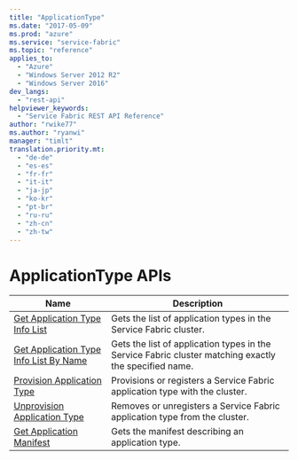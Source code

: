 ```yaml
---
title: "ApplicationType"
ms.date: "2017-05-09"
ms.prod: "azure"
ms.service: "service-fabric"
ms.topic: "reference"
applies_to: 
  - "Azure"
  - "Windows Server 2012 R2"
  - "Windows Server 2016"
dev_langs: 
  - "rest-api"
helpviewer_keywords: 
  - "Service Fabric REST API Reference"
author: "rwike77"
ms.author: "ryanwi"
manager: "timlt"
translation.priority.mt: 
  - "de-de"
  - "es-es"
  - "fr-fr"
  - "it-it"
  - "ja-jp"
  - "ko-kr"
  - "pt-br"
  - "ru-ru"
  - "zh-cn"
  - "zh-tw"
---
```

# ApplicationType APIs

| Name | Description |
| --- | --- |
| [Get Application Type Info List](sfclient-api-getapplicationtypeinfolist.md) | Gets the list of application types in the Service Fabric cluster.<br/> |
| [Get Application Type Info List By Name](sfclient-api-getapplicationtypeinfolistbyname.md) | Gets the list of application types in the Service Fabric cluster matching exactly the specified name.<br/> |
| [Provision Application Type](sfclient-api-provisionapplicationtype.md) | Provisions or registers a Service Fabric application type with the cluster.<br/> |
| [Unprovision Application Type](sfclient-api-unprovisionapplicationtype.md) | Removes or unregisters a Service Fabric application type from the cluster.<br/> |
| [Get Application Manifest](sfclient-api-getapplicationmanifest.md) | Gets the manifest describing an application type.<br/> |

